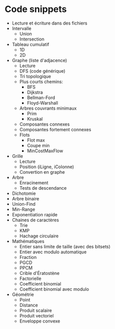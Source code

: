 # Code snippets

- Lecture et écriture dans des fichiers
- Intervalle
    - Union
    - Intersection
- Tableau cumulatif
    - 1D
    - 2D
- Graphe (liste d'adjacence)
    - Lecture
    - DFS (code générique)
    - Tri topologique
    - Plus courts chemins:
        - BFS
        - Dijkstra
        - Bellman-Ford
        - Floyd-Warshall
    - Arbres couvrants minimaux
        - Prim
        - Kruskal
    - Composantes connexes
    - Composantes fortement connexes
    - Flots
        - Flot max
        - Coupe min
        - MinCostMaxFlow
- Grille
    - Lecture
    - Position (iLigne, iColonne)
    - Convertion en graphe
- Arbre
    - Enracinement
    - Tests de descendance
- Dichotomie
- Arbre binaire
- Union-Find
- Min-Range
- Exponentiation rapide
- Chaines de caractères
    - Trie
    - KMP
    - Hachage circulaire
- Mathématiques
    - Entier sans limite de taille (avec des bitsets)
    - Entier avec modulo automatique
    - Fraction
    - PGCD
    - PPCM
    - Crible d'Ératostène
    - Factorielle
    - Coefficient binomial
    - Coefficient binomial avec modulo
- Géométrie
    - Point
    - Distance
    - Produit scalaire
    - Produit vectoriel
    - Enveloppe convexe
